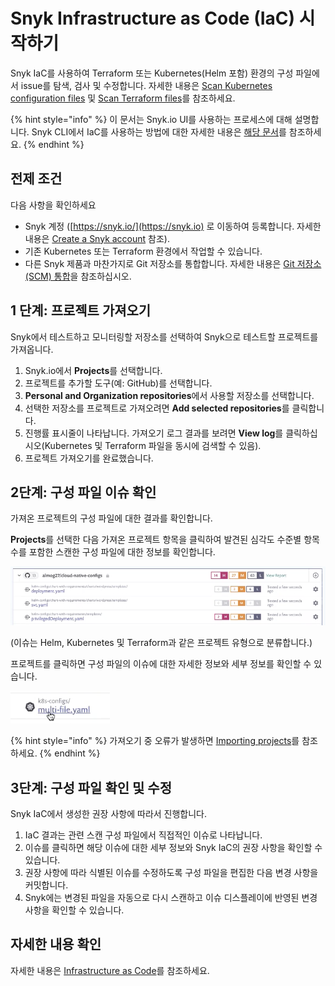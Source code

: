 # Snyk Infrastructure as Code (IaC) 시작하기

Snyk IaC를 사용하여 Terraform 또는 Kubernetes(Helm 포함) 환경의 구성 파일에서 issue를 탐색, 검사 및 수정합니다. 자세한 내용은 [Scan Kubernetes configuration files](broken-reference/) 및 [Scan Terraform files](broken-reference/)를 참조하세요.

{% hint style="info" %}
이 문서는 Snyk.io UI를 사용하는 프로세스에 대해 설명합니다. Snyk CLI에서 IaC를 사용하는 방법에 대한 자세한 내용은 [해당 문서](snyk-cli-for-infrastructure-as-code/)를 참조하세요.
{% endhint %}

## 전제 조건

다음 사항을 확인하세요

* Snyk 계정 ([https://snyk.io/](https://snyk.io) 로 이동하여 등록합니다. 자세한 내용은 [Create a Snyk account](https://docs.snyk.io/getting-started/getting-started-snyk-products) 참조).
* 기존 Kubernetes 또는 Terraform 환경에서 작업할 수 있습니다.
* 다른 Snyk 제품과 마찬가지로 Git 저장소를 통합합니다. 자세한 내용은 [Git 저장소(SCM) 통합](../../features/integrations/git-repository-scm-integrations/)을 참조하십시오.

## 1 단계: 프로젝트 가져오기

Snyk에서 테스트하고 모니터링할 저장소를 선택하여 Snyk으로 테스트할 프로젝트를 가져옵니다.

1. Snyk.io에서 **Projects**를 선택합니다.
2. 프로젝트를 추가할 도구(예: GitHub)를 선택합니다.
3. **Personal and Organization repositories**에서 사용할 저장소를 선택합니다.
4. 선택한 저장소를 프로젝트로 가져오려면 **Add selected repositories**를 클릭합니다.
5. 진행률 표시줄이 나타납니다. 가져오기 로그 결과를 보려면 **View log**를 클릭하십시오(Kubernetes 및 Terraform 파일을 동시에 검색할 수 있음).
6. 프로젝트 가져오기를 완료했습니다.

## 2단계: 구성 파일 이슈 확인

가져온 프로젝트의 구성 파일에 대한 결과를 확인합니다.

**Projects**를 선택한 다음 가져온 프로젝트 항목을 클릭하여 발견된 심각도 수준별 항목 수를 포함한 스캔한 구성 파일에 대한 정보를 확인합니다.

![](../../.gitbook/assets/getting-started-snyk-iac-1.png)

(이슈는 Helm, Kubernetes 및 Terraform과 같은 프로젝트 유형으로 분류합니다.)

프로젝트를 클릭하면 구성 파일의 이슈에 대한 자세한 정보와 세부 정보를 확인할 수 있습니다.

![](../../.gitbook/assets/getting-started-snyk-iac-2.png)

{% hint style="info" %}
가져오기 중 오류가 발생하면 [Importing projects](https://support.snyk.io/hc/en-us/sections/360000923478-Importing-projects)를 참조하세요.
{% endhint %}

## 3단계: 구성 파일 확인 및 수정

Snyk IaC에서 생성한 권장 사항에 따라서 진행합니다.

1. IaC 결과는 관련 스캔 구성 파일에서 직접적인 이슈로 나타납니다.
2. 이슈를 클릭하면 해당 이슈에 대한 세부 정보와 Snyk IaC의 권장 사항을 확인할 수 있습니다.
3. 권장 사항에 따라 식별된 이슈를 수정하도록 구성 파일을 편집한 다음 변경 사항을 커밋합니다.
4. Snyk에는 변경된 파일을 자동으로 다시 스캔하고 이슈 디스플레이에 반영된 변경 사항을 확인할 수 있습니다.

## 자세한 내용 확인

자세한 내용은 [Infrastructure as Code](https://docs.snyk.io/snyk-infrastructure-as-code)를 참조하세요.

